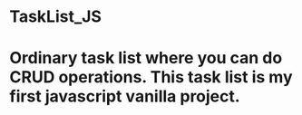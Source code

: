 # TaskList_JS
# Ordinary task list where you can do CRUD operations. This task list is my first javascript vanilla project.

